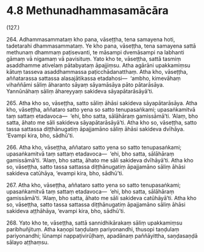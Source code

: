 

# 4.8 Methunadhammasamācāra



(127.)

264\. Adhammasammataṃ kho pana, vāseṭṭha, tena samayena hoti, tadetarahi dhammasammataṃ. Ye kho pana, vāseṭṭha, tena samayena sattā methunaṃ dhammaṃ paṭisevanti, te māsampi dvemāsampi na labhanti gāmaṃ vā nigamaṃ vā pavisituṃ. Yato kho te, vāseṭṭha, sattā tasmiṃ asaddhamme ativelaṃ pātabyataṃ āpajjiṃsu. Atha agārāni upakkamiṃsu kātuṃ tasseva asaddhammassa paṭicchādanatthaṃ. Atha kho, vāseṭṭha, aññatarassa sattassa alasajātikassa etadahosi—  ‘ambho, kimevāhaṃ vihaññāmi sāliṃ āharanto sāyaṃ sāyamāsāya pāto pātarāsāya. Yannūnāhaṃ sāliṃ āhareyyaṃ sakideva sāyapātarāsāyā’ti.

265\. Atha kho so, vāseṭṭha, satto sāliṃ āhāsi sakideva sāyapātarāsāya. Atha kho, vāseṭṭha, aññataro satto yena so satto tenupasaṅkami; upasaṅkamitvā taṃ sattaṃ etadavoca—  ‘ehi, bho satta, sālāhāraṃ gamissāmā’ti. ‘Alaṃ, bho satta, āhato me sāli sakideva sāyapātarāsāyā’ti. Atha kho so, vāseṭṭha, satto tassa sattassa diṭṭhānugatiṃ āpajjamāno sāliṃ āhāsi sakideva dvīhāya. ‘Evampi kira, bho, sādhū’ti.

266\. Atha kho, vāseṭṭha, aññataro satto yena so satto tenupasaṅkami; upasaṅkamitvā taṃ sattaṃ etadavoca—  ‘ehi, bho satta, sālāhāraṃ gamissāmā’ti. ‘Alaṃ, bho satta, āhato me sāli sakideva dvīhāyā’ti. Atha kho so, vāseṭṭha, satto tassa sattassa diṭṭhānugatiṃ āpajjamāno sāliṃ āhāsi sakideva catūhāya, ‘evampi kira, bho, sādhū’ti.

267\. Atha kho, vāseṭṭha, aññataro satto yena so satto tenupasaṅkami; upasaṅkamitvā taṃ sattaṃ etadavoca—  ‘ehi, bho satta, sālāhāraṃ gamissāmā’ti. ‘Alaṃ, bho satta, āhato me sāli sakideva catūhāyā’ti. Atha kho so, vāseṭṭha, satto tassa sattassa diṭṭhānugatiṃ āpajjamāno sāliṃ āhāsi sakideva aṭṭhāhāya, ‘evampi kira, bho, sādhū’ti.

268\. Yato kho te, vāseṭṭha, sattā sannidhikārakaṃ sāliṃ upakkamiṃsu paribhuñjituṃ. Atha kaṇopi taṇḍulaṃ pariyonandhi, thusopi taṇḍulaṃ pariyonandhi; lūnampi nappaṭivirūḷhaṃ, apadānaṃ paññāyittha, saṇḍasaṇḍā sālayo aṭṭhaṃsu.



